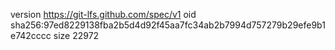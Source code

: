 version https://git-lfs.github.com/spec/v1
oid sha256:97ed8229138fba2b5d4d92f45aa7fc34ab2b7994d757279b29efe9b1e742cccc
size 22972
